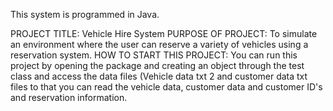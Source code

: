 This system is programmed in Java.

PROJECT TITLE: Vehicle Hire System
PURPOSE OF PROJECT: To simulate an environment where the user can reserve a variety of vehicles using a reservation system.
HOW TO START THIS PROJECT: You can run this project by opening the package and creating an object through the test class and access the data files (Vehicle data txt 2 and customer data txt files to that you can read the vehicle data, customer data and customer ID's and reservation information. 
